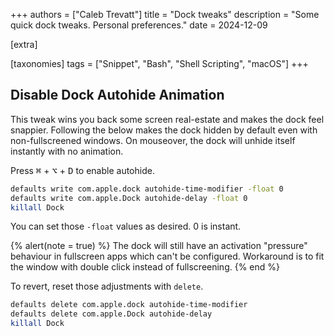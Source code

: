 +++
authors = ["Caleb Trevatt"]
title = "Dock tweaks"
description = "Some quick dock tweaks. Personal preferences."
date = 2024-12-09

[extra]

[taxonomies]
tags = ["Snippet", "Bash", "Shell Scripting", "macOS"]
+++

## Disable Dock Autohide Animation
This tweak wins you back some screen real-estate and makes the dock feel snappier. Following the below makes the dock hidden by default even with non-fullscreened windows. On mouseover, the dock will unhide itself instantly with no animation.

Press <kbd>⌘</kbd> + <kbd>⌥</kbd> + <kbd>D</kbd> to enable autohide.

```bash
defaults write com.apple.dock autohide-time-modifier -float 0
defaults write com.apple.Dock autohide-delay -float 0
killall Dock
```

You can set those `-float` values as desired. 0 is instant.

{% alert(note = true) %}
The dock will still have an activation "pressure" behaviour in fullscreen apps which can't be configured.
Workaround is to fit the window with double click instead of fullscreening. 
{% end %}


To revert, reset those adjustments with `delete`.

```bash
defaults delete com.apple.dock autohide-time-modifier
defaults delete com.apple.Dock autohide-delay
killall Dock
```

